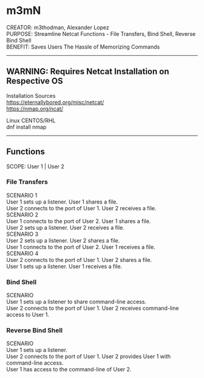 # m3mN

CREATOR: m3thodman, Alexander Lopez  
PURPOSE: Streamline Netcat Functions - File Transfers, Bind Shell, Reverse Bind Shell  
BENEFIT: Saves Users The Hassle of Memorizing Commands  
  
**************************************************************
  
## WARNING: Requires Netcat Installation on Respective OS  
Installation Sources  
https://eternallybored.org/misc/netcat/  
https://nmap.org/ncat/  
  
Linux CENTOS/RHL  
dnf install nmap  
  
*************************************************************
  
## Functions  
SCOPE: User 1 | User 2  
  
### File Transfers  
SCENARIO 1  
User 1 sets up a listener. User 1 shares a file.  
User 2 connects to the port of User 1. User 2 receives a file.    
SCENARIO 2  
User 1 connects to the port of User 2. User 1 shares a file.  
User 2 sets up a listener. User 2 receives a file.    
SCENARIO 3   
User 2 sets up a listener. User 2 shares a file.  
User 1 connects to the port of User 2. User 1 receives a file.    
SCENARIO 4  
User 2 connects to the port of User 1. User 2 shares a file.  
User 1 sets up a listener. User 1 receives a file.    
### Bind Shell  
SCENARIO  
User 1 sets up a listener to share command-line access.  
User 2 connects to the port of User 1. User 2 receives command-line access to User 1.   
### Reverse Bind Shell  
SCENARIO  
User 1 sets up a listener.  
User 2 connects to the port of User 1. User 2 provides User 1 with command-line access.  
User 1 has access to the command-line of User 2.   
